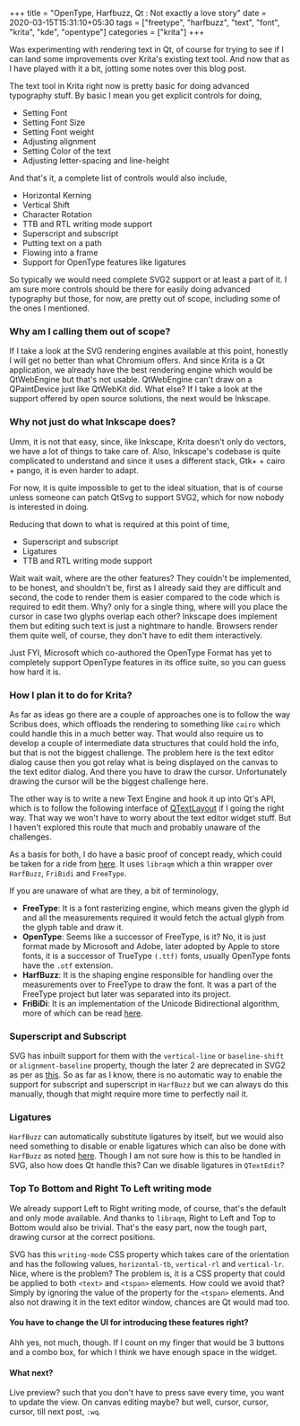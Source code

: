 +++
title = "OpenType, Harfbuzz, Qt : Not exactly a love story"
date = 2020-03-15T15:31:10+05:30
tags = ["freetype", "harfbuzz", "text", "font", "krita", "kde", "opentype"]
categories = ["krita"]
+++

Was experimenting with rendering text in Qt, of course for trying to see if I can land some improvements over Krita's existing text tool. And now that as I have played with it a bit, jotting some notes over this blog post.

The text tool in Krita right now is pretty basic for doing advanced typography stuff. By basic I mean you get explicit controls for doing,

- Setting Font
- Setting Font Size
- Setting Font weight
- Adjusting alignment
- Setting Color of the text
- Adjusting letter-spacing and line-height

And that's it, a complete list of controls would also include,

- Horizontal Kerning
- Vertical Shift
- Character Rotation
- TTB and RTL writing mode support
- Superscript and subscript
- Putting text on a path
- Flowing into a frame
- Support for OpenType features like ligatures

So typically we would need complete SVG2 support or at least a part of it. I am sure more controls should be there for easily doing advanced typography but those, for now, are pretty out of scope, including some of the ones I mentioned.

### Why am I calling them out of scope?
If I take a look at the SVG rendering engines available at this point, honestly I will get no better than what Chromium offers. And since Krita is a Qt application, we already have the best rendering engine which would be QtWebEngine but that's not usable. QtWebEngine can't draw on a QPaintDevice just like QtWebKit did. What else? If I take a look at the support offered by open source solutions, the next would be Inkscape.

### Why not just do what Inkscape does?
Umm, it is not that easy, since, like Inkscape, Krita doesn't only do vectors, we have a lot of things to take care of. Also, Inkscape's codebase is quite complicated to understand and since it uses a different stack, Gtk+ + cairo + pango, it is even harder to adapt.

For now, it is quite impossible to get to the ideal situation, that is of course unless someone can patch QtSvg to support SVG2, which for now nobody is interested in doing.

Reducing that down to what is required at this point of time,

- Superscript and subscript
- Ligatures
- TTB and RTL writing mode support

Wait wait wait, where are the other features? They couldn't be implemented, to be honest, and shouldn't be, first as I already said they are difficult and second, the code to render them is easier compared to the code which is required to edit them. Why? only for a single thing, where will you place the cursor in case two glyphs overlap each other? Inkscape does implement them but editing such text is just a nightmare to handle. Browsers render them quite well, of course, they don't have to edit them interactively.

Just FYI, Microsoft which co-authored the OpenType Format has yet to completely support OpenType features in its office suite, so you can guess how hard it is.

### How I plan it to do for Krita?
As far as ideas go there are a couple of approaches one is to follow the way Scribus does, which offloads the rendering to something like `cairo` which could handle this in a much better way. That would also require us to develop a couple of intermediate data structures that could hold the info, but that is not the biggest challenge. The problem here is the text editor dialog cause then you got relay what is being displayed on the canvas to the text editor dialog. And there you have to draw the cursor. Unfortunately drawing the cursor will be the biggest challenge here.

The other way is to write a new Text Engine and hook it up into Qt's API, which is to follow the following interface of [QTextLayout](https://doc.qt.io/qt-5/qtextlayout-members.html) if I going the right way. That way we won't have to worry about the text editor widget stuff. But I haven't explored this route that much and probably unaware of the challenges.

As a basis for both, I do have a basic proof of concept ready, which could be taken for a ride from [here](https://github.com/hellozee/qt-libraqm-test). It uses `libraqm` which a thin wrapper over `HarfBuzz`, `FriBidi` and `FreeType`.

If you are unaware of what are they, a bit of terminology,

- **FreeType**: It is a font rasterizing engine, which means given the glyph id and all the measurements required it would fetch the actual glyph from the glyph table and draw it.
- **OpenType**: Seems like a successor of FreeType, is it? No, it is just format made by Microsoft and Adobe, later adopted by Apple to store fonts, it is a successor of TrueType `(.ttf)` fonts, usually OpenType fonts have the `.otf` extension.
- **HarfBuzz**: It is the shaping engine responsible for handling over the measurements over to FreeType to draw the font. It was a part of the FreeType project but later was separated into its project.
- **FriBiDi**: It is an implementation of the Unicode Bidirectional algorithm, more of which can be read [here](https://www.unicode.org/reports/tr9/).


### Superscript and Subscript
SVG has inbuilt support for them with the `vertical-line` or `baseline-shift` or `alignment-baseline` property, though the later 2 are deprecated in SVG2 as per as [this](https://www.w3.org/2012/01/13-svg-irc#T03-24-06). So as far as I know, there is no automatic way to enable the support for subscript and superscript in `HarfBuzz` but we can always do this manually, though that might require more time to perfectly nail it.

### Ligatures
`HarfBuzz` can automatically substitute ligatures by itself, but we would also need something to disable or enable ligatures which can also be done with `HarfBuzz` as noted [here](https://harfbuzz.github.io/shaping-opentype-features.html). Though I am not sure how is this to be handled in SVG, also how does Qt handle this? Can we disable ligatures in `QTextEdit`?

### Top To Bottom and Right To Left writing mode
We already support Left to Right writing mode, of course, that's the default and only mode available. And thanks to `libraqm`, Right to Left and Top to Bottom would also be trivial. That's the easy part, now the tough part, drawing cursor at the correct positions.

SVG has this `writing-mode` CSS property which takes care of the orientation and has the following values, `horizontal-tb`, `vertical-rl` and `vertical-lr`. Nice, where is the problem? The problem is, it is a CSS property that could be applied to both `<text>` and `<tspan>` elements. How could we avoid that? Simply by ignoring the value of the property for the `<tspan>` elements. And also not drawing it in the text editor window, chances are Qt would mad too.

#### You have to change the UI for introducing these features right?
Ahh yes, not much, though. If I count on my finger that would be 3 buttons and a combo box, for which I think we have enough space in the widget.

#### What next?
Live preview? such that you don't have to press save every time, you want to update the view. On canvas editing maybe? but well, cursor, cursor, cursor, till next post, `:wq`.